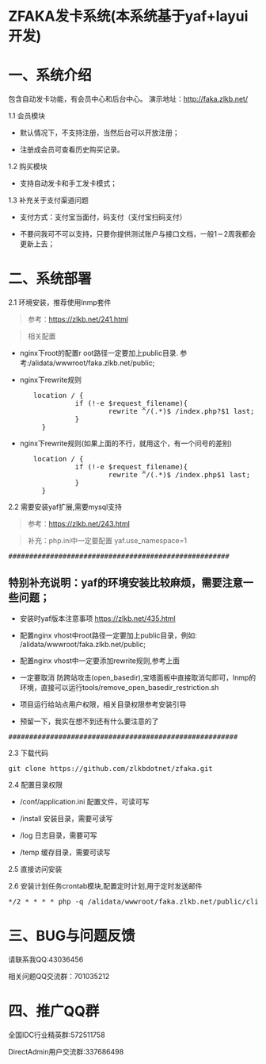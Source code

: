 # ZFAKA发卡系统(本系统基于yaf+layui开发)


# 一、系统介绍
包含自动发卡功能，有会员中心和后台中心。
演示地址：http://faka.zlkb.net/

1.1 会员模块
* 默认情况下，不支持注册，当然后台可以开放注册；

* 注册成会员可查看历史购买记录。
	
1.2 购买模块
* 支持自动发卡和手工发卡模式；

	
1.3 补充关于支付渠道问题
* 支付方式：支付宝当面付，码支付（支付宝扫码支付）

* 不要问我可不可以支持，只要你提供测试账户与接口文档，一般1－2周我都会更新上去；


# 二、系统部署

2.1 环境安装，推荐使用lnmp套件

>参考：https://zlkb.net/241.html

>相关配置
* nginx下root的配置r oot路径一定要加上public目录. 参考:/alidata/wwwroot/faka.zlkb.net/public;

* nginx下rewrite规则
<pre>      location / {
                if (!-e $request_filename){
                        rewrite ^/(.*)$ /index.php?$1 last;
                }
        }
</pre> 

* nginx下rewrite规则(如果上面的不行，就用这个，有一个问号的差别)
<pre>      location / {
                if (!-e $request_filename){
                        rewrite ^/(.*)$ /index.php$1 last;
                }
        }
</pre> 

2.2 需要安装yaf扩展,需要mysql支持
>参考：https://zlkb.net/243.html

>补充：php.ini中一定要配置 yaf.use_namespace=1


<pre>#####################################################</pre> 

## 特别补充说明：yaf的环境安装比较麻烦，需要注意一些问题；

* 安装时yaf版本注意事项 https://zlkb.net/435.html

* 配置nginx vhost中root路径一定要加上public目录，例如:  /alidata/wwwroot/faka.zlkb.net/public;

* 配置nginx vhost中一定要添加rewrite规则,参考上面

* 一定要取消 防跨站攻击(open_basedir),宝塔面板中直接取消勾即可，lnmp的环境，直接可以运行tools/remove_open_basedir_restriction.sh

* 项目运行给站点用户权限，相关目录权限参考安装引导

* 预留一下，我实在想不到还有什么要注意的了

<pre>#######################################################</pre> 



2.3 下载代码
<pre>
git clone https://github.com/zlkbdotnet/zfaka.git
</pre> 

2.4 配置目录权限

* /conf/application.ini 配置文件，可读可写

* /install  安装目录，需要可读写

* /log      日志目录，需要可写

* /temp     缓存目录，需要可读写

2.5 直接访问安装

2.6 安装计划任务crontab模块,配置定时计划,用于定时发送邮件
<pre>
*/2 * * * * php -q /alidata/wwwroot/faka.zlkb.net/public/cli.php request_uri="/crontab/sendemail/index"
</pre> 	
	
# 三、BUG与问题反馈
   请联系我QQ:43036456
   
   相关问题QQ交流群：701035212
   
# 四、推广QQ群
   全国IDC行业精英群:572511758
   
   DirectAdmin用户交流群:337686498
   
